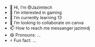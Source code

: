 - 👋 Hi, I’m @Jazimtech
- 👀 I’m interested in gaming
- 🌱 I’m currently learning 13
- 💞️ I’m looking to collaborate on canva
- 📫 How to reach me messanger jazimrdj
- 😄 Pronouns: ...
- ⚡ Fun fact: ...

<!---
Jazimtech/Jazimtech is a ✨ special ✨ repository because its `README.md` (this file) appears on your GitHub profile.
You can click the Preview link to take a look at your changes.
--->
